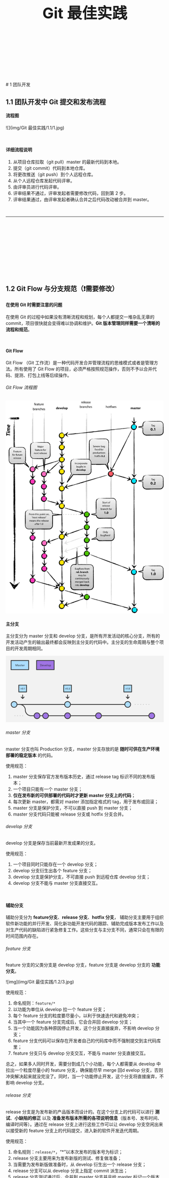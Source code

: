 <div STYLE="page-break-after: always;">
	<br>
    <br>
    <br>
    <br>
    <br>
    <br>
    <br>
    <br>
    <br>
    <br>
	<center><h3><font size="20px">
        Git 最佳实践
    </font></h3></center>
	<br>
    <br>
    <br>
    <br>
    <br>
    <br>
    <br>
    <br>
    <br>
    <br>
</div>
# 1	团队开发

## 1.1	团队开发中 Git 提交和发布流程

#### 流程图

![](img/Git 最佳实践/1.1/1.jpg)

<br>

#### 详细流程说明

1. 从项目仓库拉取（git pull）master 的最新代码到本地。
2. 提交（git commit）代码到本地仓库。
3. 将更改推送（git push）到个人远程仓库。
4. 从个人远程仓库发起代码评审。
5. 由评审员进行代码评审。
6. 评审结果不通过，评审发起者需要修改代码，回到第 2 步。
7. 评审结果通过，由评审发起者确认合并之后代码改动被合并到 master。

<br>

---

<div STYLE="page-break-after: always;"><br>
    <br>
    <br>
    <br>
    <br>
    <br>
    <br>
    <br>
    <br>
    <br></div>

## 1.2	Git Flow 与分支规范（❗需要修改）

#### 在使用 Git 时需要注意的问题

在使用 Git 的过程中如果没有清晰流程和规划，每个人都提交一堆杂乱无章的 commit，项目很快就会变得难以协调和维护。**Git 版本管理同样需要一个清晰的流程和规范**。

<br>

#### Git Flow

Git Flow （Git 工作流）是一种代码开发合并管理流程的思维模式或者是管理方法。所有使用了 Git Flow 的项目，必须严格按照规范操作，否则不予以合并代码、提测、打包上线等后续操作。

###### Git Flow 流程图

<img src="img/Git 最佳实践/1.2/1.jpg" alt="img" style="zoom:67%;" />

<br>

#### 主分支

主分支分为 master 分支和 develop 分支，是所有开发活动的核心分支，所有的开发活动产生的输出最终都会反映到主分支的代码中。主分支的生命周期与整个项目的开发周期相同。

<img src="img/Git 最佳实践/1.2/2.jpg" alt="img" style="zoom:50%;" />

###### master 分支

master 分支也叫 Production 分支，master 分支存放的是 **随时可供在生产环境部署的稳定版本** 的代码。

使用规范：

1. master 分支保存官方发布版本历史，通过 release tag 标识不同的发布版本；
2. 一个项目只能有一个 master 分支；
3. **仅在发布新的可供部署的代码时才更新 master 分支上的代码**；
4. 每次更新 master，都需对 master 添加指定格式的 tag，用于发布或回滚；
5. master 分支是保护分支，不可以直接 push 到 master 分支；
6. master 分支代码只能被 release 分支或 hotfix 分支合并。

###### develop 分支

develop 分支是保存当前最新开发成果的分支。

使用规范：

1. 一个项目同时只能存在一个 develop 分支；
2. develop 分支衍生出各个 feature 分支；
3. develop 分支是保护分支，不可直接 push 到远程仓库 develop 分支；
4. develop 分支不能与 master 分支直接交互。

<br>

#### 辅助分支

辅助分支分为 **feature分支**、**release 分支**、**hotfix 分支**， 辅助分支主要用于组织软件新功能的并行开发、简化新功能开发代码的跟踪、辅助完成版本发布工作以及对生产代码的缺陷进行紧急修复工作。这些分支与主分支不同，通常只会在有限的时间范围内存在。

###### feature 分支

feature 分支的父类分支是 develop 分支，feature 分支是 develop 分支的 **功能分支**。

![img](img/Git 最佳实践/1.2/3.jpg)

使用规范：

1. 命名规则：`feature/*`
2. 以功能为单位从 develop 拉一个 feature 分支；
3. 每个 feature 分支的粒度要尽量小，以利于快速迭代和避免冲突；
4. 当其中一个 feature 分支完成后，它会合并回 develop 分支；
5. 当一个功能因为各种原因停止开发，这个分支直接废弃，不影响 develop 分支；
6. feature 分支代码可以保存在开发者自己的代码库中而不强制提交到主代码库里；
7. feature 分支只与 develop 分支交互，不能与 master 分支直接交互。

总之，如果多人同时开发，需要分割成几个小功能，每个人都需要从 develop 中拉出一个粒度尽量小的 feature 分支，确保能尽早 merge 回d evelop 分支，否则冲突解决起来就没完没了。同时，当一个功能停止开发，这个分支将直接废弃，不影响 develop 分支。

###### release 分支

release 分支是为发布新的产品版本而设计的。在这个分支上的代码可以进行 **测试**、**小缺陷的修正** 以及 **准备发布版本所需的各项说明信息**（版本号、发布时间、编译时间等）。通过在 release 分支上进行这些工作可以让 develop 分支空闲出来以接受新的 feature 分支上的代码提交，进入新的软件开发迭代周期。

使用规范：

1. 命名规则：`release/*`，“*”以本次发布的版本号为标识；
2. release 分支主要用来为发布新版的测试、修复做准备；
3. 当需要为发布新版做准备时，从 develop 衍生出一个 release 分支；
4. release 分支可以从 develop 分支上指定 commit 派生出；
5. release 分支测试通过后，合并到 master 分支并且给 master 标记一个版本号；
6. release 分支一旦建立就将独立，不可再从其他分支 pull 代码；
7. 必须合并回 develop 分支和 master 分支，合并完成后需要删除。

![img](img/Git 最佳实践/1.2/4.jpg)

当 develop 分支上的代码已经包含了所有即将发布的版本中所计划包含的软件功能，并且已通过所有测试时，我们就可以考虑准备创建 release 分支了。而所有在当前即将发布的版本之外的业务需求一定要确保不能混到 release 分支之内（避免由此引入一些不可控的系统缺陷）。

成功的派生了release分支，并被赋予版本号之后，develop 分支就可以为“下一个版本”服务了。所谓的“下一个版本”是在当前即将发布的版本之后发布的版本。版本号的命名可以依据项目定义的版本号命名规则进行。

###### hotfix 分支

![img](img/Git 最佳实践/1.2/5.webp)

除了是计划外创建的以外，hotfix分支与release分支十分相似：都可以产生一个新的可供在生产环境部署的软件版本。

当生产环境中的软件遇到了异常情况或者发现了严重到必须立即修复的软件缺陷的时候，就需要从master分支上指定的TAG版本派生hotfix分支来组织代码的紧急修复工作。

使用规范：

1. 命名规则：`hotfix/*`
2. hotfix 分支用来快速给已发布产品修复 bug 或微调功能；
3. 只能从 master 分支指定 tag 版本衍生出来；
4. 一旦完成修复 bug，必须合并回 master 分支和 develop 分支；
5. master 被合并后，应该被标记一个新的版本号；
6. hotfix 分支一旦建立就将独立，不可再从其他分支 pull 代码。

<br>

#### 版本号（tag）相关事项

1. **命名规则**：主版本号.次版本号.修订号，如 2.1.13（遵循 GitHub 语义化版本命名规范）；
2. **只有 master 分支有版本号**：版本号仅标记于 master 分支，用于标识某个可发布/回滚的版本代码；
3. 对 master 标记 tag 意味着该 tag 能发布到生产环境；
4. 对 master 分支代码的每一次更新（合并）必须标记版本号；
5. 仅项目管理员有权限对 master 进行合并和标记版本号。

<br>

---

<div STYLE="page-break-after: always;"><br>
    <br>
    <br>
    <br>
    <br>
    <br>
    <br>
    <br>
    <br>
    <br></div>
## 1.3	Git Commit 最佳实践

#### 基本要求

1. 所有 commit 必须有注释，通过注释简洁明了的描述本次 commit 涵盖了哪些内容；
2. 合理控制提交内容的颗粒度，一次 commit 只包含一个独立功能点，可以将大问题或功能分解为多个小问题；
3. 提交前本地代码需要编译成功，并检查一下提交的代码；
4. 正确为每个项目设置 Git 提交用到的 user.name 和 user.email 信息。

<br>

#### commit 提交规范

###### 基本格式

```git
<type>(<scope>): <subject>
```

###### 完整格式

```
<type>(<scope>): <subject>
 <BLANK LINE>
 <body>
 <BLANK LINE>
 <footer>
```

###### type

commit 的类型，包含以下 13 种：

1. **feat**：最常用的 type，feat 是 feature 的缩写，当提交新功能、新特性或功能变更的时候，都可以采用这种类型的 type；
2. **fix**：bug 修复；
3. **docs**：更新了文档；
4. **style**：代码格式修改，比如执行了 format、更改了 tab 显示等；
5. **refactor**：代码重构，在不影响代码内部行为和功能的前提下，进行代码修改；
6. **perf**：对项目或者模块进行了性能优化。比如一些 jvm 的参数改动、把 stringbuffer 改为 stringbuilder 等；
7. **test**：增加了单元测试和自动化相关的代码；
8. **build**：影响项目构建或依赖项的修改，比如更改了 maven 插件、增加了 npm 的过程等；
9. **ci**：持续集成相关的修改，现在部分 build 系统会用 yml 描述 ci 功能。如有这种更改，建议使用 ci；
10. **chore**：其他修改（不在上述类型中的修改），比如一些注释修改或者文件清理。只要不影响 src 和 test 下的代码文件，都可以使用 chore；
11. **revert**：回滚；
12. **release**：发布新版本；
13. **workflow**：工作流相关文件修改。

###### scope

commit 影响的范围。scope 并没有要求强制，但团队可以按照自己的理解进行设计。

通常有技术维度和业务维度两种划分方式：

1. **按照技术划分**：比如分为 `controller`、`dto`、`service`、`dao` 等。但是在这种划分下，一个功能提交可能会涉及到多个 scope，所以按照技术维度分的情况比较少。
2. **按照业务模块进行划分**：比如分为 `user`、`order` 等划分，可以很容易看出是影响 user 模块还是 order 模块。
3. **其他**：或者如果进行了一次影响到全局的 BUG 修复，那么 scope 是 global。如果影响的是某个目录或某个功能，也可以以该目录的路径，或者对应的功能名称作为 scope。

###### subject

commit 的概述，subject 也是众多 git 管理工具默认显示的一行。

###### Body

主要填写详细的改动记录。如果 subject 足够清晰，正文可以直接弱化。但如果时间充裕，填写上重要记录的前因后果、需求背景，是一个好的习惯。

###### Footer

添加一些额外的 hook，比如提交记录之后，自动关闭 jira 的工单（JIRA 和 gitlab 等是可以联动的）。也可以触发一些文档编译或者其他动作。

###### Skip CI

一般的 ci 工具[^1.3-1]，都可以设置提交代码时自动触发编译。如果本次提交不需要进行自动编译（可能是因为你提前预判到了一些构建风险，或者就是不想编译），可以使用 [skip CI] 让 CI 工具忽略本次提交。

###### BLANK LINE

字面意思，空行，不需要手动编写。

<br>

#### 例——基本提交

```git
// 示例1
fix(global):修复checkbox不能复选的问题

// 示例2 下面圆括号里的 common 为通用管理的名称
fix(common): 修复字体过小的BUG，将通用管理下所有页面的默认字体大小修改为 14px

// 示例3
fix: value.length -> values.length
```

<br>

#### 例——完整提交

```
fix(order): 修复了1分钱买汽车的bug

商务反馈可以1分钱买汽车，目前已经卖出了100w量

Closes #2455

[skip ci]
```

<br>

---

[^1.3-1]: 持续集成是一种软件开发实践，即团队开发成员经常集成他们的工作，通常每个成员每天至少集成一次，也就意味着每天可能会发生多次集成。如果每次集成都通过自动化的构建（包括编译、发布、自动化测试）来验证，可以尽快地发现集成错误。

<div STYLE="page-break-after: always;"><br>
    <br>
    <br>
    <br>
    <br>
    <br>
    <br>
    <br>
    <br>
    <br></div>
## 1.4	IDEA 插件——Git Commit Template



---

<div STYLE="page-break-after: always;"><br>
    <br>
    <br>
    <br>
    <br>
    <br>
    <br>
    <br>
    <br>
    <br></div>

## 1.5	Git 管理工具



---

<div STYLE="page-break-after: always;"><br>
    <br>
    <br>
    <br>
    <br>
    <br>
    <br>
    <br>
    <br>
    <br></div>

# 附录

##### 参考资料

- [1.1	团队开发中 Git 提交和发布流程](#1.1	团队开发中 Git 提交和发布流程)——[合作开发git提交流程](https://blog.csdn.net/weixin_45693198/article/details/122909128) 发布于 2022/02/13；
- [1.2	Git Flow 与分支规范](#1.2	Git Flow 与分支规范)——[gitflow 是什么，有哪些优缺点？](https://blog.csdn.net/weixin_46674610/article/details/115396404) 发布于 2021/04/02； 
- [1.2	Git Flow 与分支规范](#1.2	Git Flow 与分支规范)——[Git 团队协作流程规范](https://www.jianshu.com/p/ab543916d799) 发布于 2022/01/06； 
- [1.3	Git Commit 最佳实践](#1.3	Git Commit 最佳实践)——[Git 团队协作流程规范](https://www.jianshu.com/p/ab543916d799) 发布于 2022/01/06； 
- [1.3	Git Commit 最佳实践](#1.3	Git Commit 最佳实践)——[80%的程序员，不会写commit记录](https://juejin.cn/post/6939766986125623304) 发布于 2021/03/15；
- [1.4	IDEA 插件——Git Commit Template](#1.4	IDEA 插件——Git Commit Template)——[80%的程序员，不会写commit记录](https://juejin.cn/post/6939766986125623304) 发布于 2021/03/15；

<br>